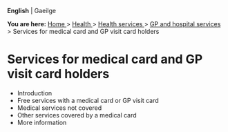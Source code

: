 **English** |  Gaeilge 

**You are here:** [ Home ](/en/) > [ Health ](/en/health/) > [ Health services
](/en/health/health-services/) > [ GP and hospital services
](/en/health/health-services/gp-and-hospital-services/) > Services for medical
card and GP visit card holders

#  Services for medical card and GP visit card holders

  * Introduction 
  * Free services with a medical card or GP visit card 
  * Medical services not covered 
  * Other services covered by a medical card 
  * More information 
